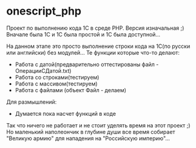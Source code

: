 # onescript_php
Проект по выполнению кода 1С в среде PHP. Версия изначальная ;)
Вначале была 1С и 1С была простой и 1С была доступной...

На данном этапе это просто выполнение строки кода на 1С(по русски или английски) без модулей...
Те функции которые что-то делают:
- Работа с датой(предварительно оттестированы файл - ОперацииСДатой.txt)
- Работа со строками(тестируем)
- Работа с массивом(тестируем)
- Работа с файлами (объект Файл - делаем)

Для размышлений:
- Думается пока насчет функций в коде


Так что ничего не работает и не стоит уделять время на этот проект ;)
Но маленький наполеончик в глубине души все время собирает "Великую армию" для нападения на "Российскую империю"...

